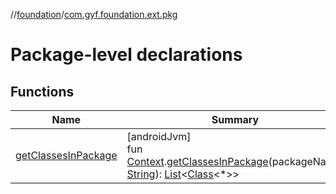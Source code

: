 //[foundation](../../index.md)/[com.gyf.foundation.ext.pkg](index.md)

# Package-level declarations

## Functions

| Name | Summary |
|---|---|
| [getClassesInPackage](get-classes-in-package.md) | [androidJvm]<br>fun [Context](https://developer.android.com/reference/kotlin/android/content/Context.html).[getClassesInPackage](get-classes-in-package.md)(packageName: [String](https://kotlinlang.org/api/core/kotlin-stdlib/kotlin/-string/index.html)): [List](https://kotlinlang.org/api/core/kotlin-stdlib/kotlin.collections/-list/index.html)&lt;[Class](https://developer.android.com/reference/kotlin/java/lang/Class.html)&lt;*&gt;&gt; |